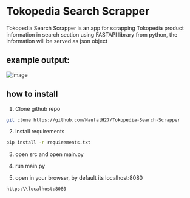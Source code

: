 # Tokopedia Search Scrapper
Tokopedia Search Scrapper is an app for scrapping Tokopedia product information in search section using FASTAPI library from python, the information will be served as json object<br>
## example output:
![image](https://github.com/user-attachments/assets/b0feaf73-7018-4bf5-9cac-f9bd79b062a6)
<br>

## how to install
1. Clone github repo
```bash
git clone https://github.com/NaufalH27/Tokopedia-Search-Scrapper
```

2. install requirements
```bash
pip install -r requirements.txt
```

3. open src and open main.py

4. run main.py

5. open in your browser, by default its localhost:8080
```bash
https:\\localhost:8080
```

